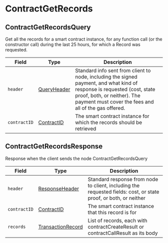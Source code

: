 # ContractGetRecords

## ContractGetRecordsQuery

Get all the records for a smart contract instance, for any function call (or the constructor call) during the last 25 hours, for which a Record was requested.

| Field        | Type                                           | Description                                                                                                                                                                                                     |
| ------------ | ---------------------------------------------- | --------------------------------------------------------------------------------------------------------------------------------------------------------------------------------------------------------------- |
| `header`     | [QueryHeader](../miscellaneous/queryheader.md) | Standard info sent from client to node, including the signed payment, and what kind of response is requested (cost, state proof, both, or neither). The payment must cover the fees and all of the gas offered. |
| `contractID` | [ContractID](../basic-types/contractid.md)     | The smart contract instance for which the records should be retrieved                                                                                                                                           |

## ContractGetRecordsResponse

Response when the client sends the node ContractGetRecordsQuery

| Field        | Type                                                       | Description                                                                                                      |
| ------------ | ---------------------------------------------------------- | ---------------------------------------------------------------------------------------------------------------- |
| `header`     | [ResponseHeader](../miscellaneous/responseheader.md)       | Standard response from node to client, including the requested fields: cost, or state proof, or both, or neither |
| `contractID` | [ContractID](../basic-types/contractid.md)                 | The smart contract instance that this record is for                                                              |
| `records`    | [TransactionRecord](../miscellaneous/transactionrecord.md) | List of records, each with contractCreateResult or contractCallResult as its body                                |
